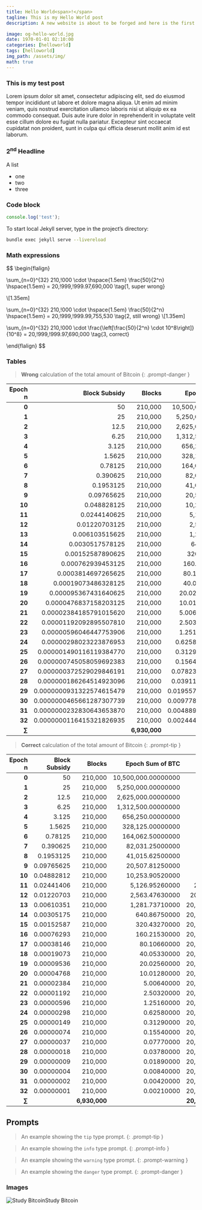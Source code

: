 ```yaml
---
title: Hello World<span>!</span>
tagline: This is my Hello World post
description: A new website is about to be forged and here is the first Hello World post, as it should be. For testing purposes, I extend this description with some more nonsense.

image: og-hello-world.jpg
date: 1970-01-01 02:10:00
categories: [helloworld]
tags: [helloworld]
img_path: /assets/img/
math: true
---
```



### This is my test post

Lorem ipsum dolor sit amet, consectetur adipiscing elit, sed do eiusmod tempor incididunt ut labore et dolore magna aliqua. Ut enim ad minim veniam, quis nostrud exercitation ullamco laboris nisi ut aliquip ex ea commodo consequat. Duis aute irure dolor in reprehenderit in voluptate velit esse cillum dolore eu fugiat nulla pariatur. Excepteur sint occaecat cupidatat non proident, sunt in culpa qui officia deserunt mollit anim id est laborum.

### 2<sup>nd</sup> Headline

A list

* one
* two
* three

### Code block

```javascript
console.log('test');
```

To start local Jekyll server, type in the project’s directory:
```bash
bundle exec jekyll serve --livereload
```

### Math expressions

$$
\begin{flalign}

  \sum_{n=0}^{32} 210,\!000 \cdot \hspace{1.5em} \frac{50}{2^n} \hspace{1.5em} = 20,\!999,\!999.97\,690\,000
  \tag{1, super wrong}

  \\[1.35em]

  \sum_{n=0}^{32} 210,\!000 \cdot \hspace{1.5em} \frac{50}{2^n} \hspace{1.5em} = 20,\!999,\!999.99\,755\,530
  \tag{2, still wrong}
  \\[1.35em]

  \sum_{n=0}^{32} 210,\!000 \cdot  \frac{\left[\frac{50}{2^n} \cdot 10^8\right]}{10^8} = 20,\!999,\!999.97\,690\,000
  \tag{3, correct}

\end{flalign}
$$


### Tables

> **Wrong** calculation of the total amount of Bitcoin
{: .prompt-danger }

<div data-table-select="wrong-amount"></div>

| **Epoch n** | **Block Subsidy**        | **Blocks** | **Epoch Sum of BTC** | **Total Sum of BTC** |
|------------:|-------------------------:|-----------:|---------------------:|---------------------:|
| **0**       | 50                       | 210,000    | 10,500,000.00000000  | 10,500,000           |
| **1**       | 25                       | 210,000    | 5,250,000.00000000   | 15,750,000           |
| **2**       | 12.5                     | 210,000    | 2,625,000.00000000   | 18,375,000           |
| **3**       | 6.25                     | 210,000    | 1,312,500.00000000   | 19,687,500           |
| **4**       | 3.125                    | 210,000    | 656,250.00000000     | 20,343,750           |
| **5**       | 1.5625                   | 210,000    | 328,125.00000000     | 20,671,875           |
| **6**       | 0.78125                  | 210,000    | 164,062.50000000     | 20,835,937.5         |
| **7**       | 0.390625                 | 210,000    | 82,031.25000000      | 20,917,968.75        |
| **8**       | 0.1953125                | 210,000    | 41,015.62500000      | 20,958,984.375       |
| **9**       | 0.09765625               | 210,000    | 20,507.81250000      | 20,979,492.1875      |
| **10**      | 0.048828125              | 210,000    | 10,253.90625000      | 20,989,746.09375     |
| **11**      | 0.0244140625             | 210,000    | 5,126.95312500       | 20,994,873.046875    |
| **12**      | 0.01220703125            | 210,000    | 2,563.47656250       | 20,997,436.5234375   |
| **13**      | 0.006103515625           | 210,000    | 1,281.73828125       | 20,998,718.26171870  |
| **14**      | 0.0030517578125          | 210,000    | 640.869140625        | 20,999,359.13085940  |
| **15**      | 0.00152587890625         | 210,000    | 320.4345703125       | 20,999,679.56542970  |
| **16**      | 0.000762939453125        | 210,000    | 160.21728515625      | 20,999,839.78271480  |
| **17**      | 0.0003814697265625       | 210,000    | 80.108642578125      | 20,999,919.89135740  |
| **18**      | 0.00019073486328125      | 210,000    | 40.054321289063      | 20,999,959.94567870  |
| **19**      | 0.000095367431640625     | 210,000    | 20.0271606445312     | 20,999,979.97283940  |
| **20**      | 0.0000476837158203125    | 210,000    | 10.0135803222656     | 20,999,989.98641970  |
| **21**      | 0.00002384185791015620   | 210,000    | 5.00679016113281     | 20,999,994.99320980  |
| **22**      | 0.00001192092895507810   | 210,000    | 2.50339508056640     | 20,999,997.49660490  |
| **23**      | 0.00000596046447753906   | 210,000    | 1.25169754028320     | 20,999,998.74830250  |
| **24**      | 0.00000298023223876953   | 210,000    | 0.625848770141601    | 20,999,999.37415120  |
| **25**      | 0.000001490116119384770  | 210,000    | 0.312924385070801    | 20,999,999.68707560  |
| **26**      | 0.000000745058059692383  | 210,000    | 0.156462192535400    | 20,999,999.84353780  |
| **27**      | 0.000000372529029846191  | 210,000    | 0.0782310962677002   | 20,999,999.92176890  |
| **28**      | 0.000000186264514923096  | 210,000    | 0.0391155481338501   | 20,999,999.96088450  |
| **29**      | 0.0000000931322574615479 | 210,000    | 0.01955777406692500  | 20,999,999.98044220  |
| **30**      | 0.0000000465661287307739 | 210,000    | 0.00977888703346252  | 20,999,999.99022110  |
| **31**      | 0.0000000232830643653870 | 210,000    | 0.00488944351673126  | 20,999,999.99511060  |
| **32**      | 0.0000000116415321826935 | 210,000    | 0.00244472175836563  | 20,999,999.99755530  |
| **∑**       |                          | **6,930,000**  |                  | <span></span>**20,999,999.99755530**  |


> **Correct** calculation of the total amount of Bitcoin
{: .prompt-tip }

<div data-table-select="correct-amount"></div>

| **Epoch n** | **Block Subsidy** | **Blocks** | **Epoch Sum of BTC** | **Total Sum of BTC** |
|------------:|------------------:|-----------:|---------------------:|---------------------:|
| **0**       | 50                | 210,000    | 10,500,000.00000000  | 10,500,000           |
| **1**       | 25                | 210,000    | 5,250,000.00000000   | 15,750,000           |
| **2**       | 12.5              | 210,000    | 2,625,000.00000000   | 18,375,000           |
| **3**       | 6.25              | 210,000    | 1,312,500.00000000   | 19,687,500           |
| **4**       | 3.125             | 210,000    | 656,250.00000000     | 20,343,750           |
| **5**       | 1.5625            | 210,000    | 328,125.00000000     | 20,671,875           |
| **6**       | 0.78125           | 210,000    | 164,062.50000000     | 20,835,937.5         |
| **7**       | 0.390625          | 210,000    | 82,031.25000000      | 20,917,968.75        |
| **8**       | 0.1953125         | 210,000    | 41,015.62500000      | 20,958,984.375       |
| **9**       | 0.09765625        | 210,000    | 20,507.81250000      | 20,979,492.1875      |
| **10**      | 0.04882812        | 210,000    | 10,253.90520000      | 20,989,746.09270     |
| **11**      | 0.02441406        | 210,000    | 5,126.95260000       | 20,994,873.045300    |
| **12**      | 0.01220703        | 210,000    | 2,563.47630000       | 20,997,436.5216000   |
| **13**      | 0.00610351        | 210,000    | 1,281.73710000       | 20,998,718.25870000  |
| **14**      | 0.00305175        | 210,000    | 640.86750000         | 20,999,359.12620000  |
| **15**      | 0.00152587        | 210,000    | 320.43270000         | 20,999,679.55890000  |
| **16**      | 0.00076293        | 210,000    | 160.21530000         | 20,999,839.77420000  |
| **17**      | 0.00038146        | 210,000    | 80.10660000          | 20,999,919.88080000  |
| **18**      | 0.00019073        | 210,000    | 40.05330000          | 20,999,959.93410000  |
| **19**      | 0.00009536        | 210,000    | 20.02560000          | 20,999,979.95970000  |
| **20**      | 0.00004768        | 210,000    | 10.01280000          | 20,999,989.97250000  |
| **21**      | 0.00002384        | 210,000    | 5.00640000           | 20,999,994.97890000  |
| **22**      | 0.00001192        | 210,000    | 2.50320000           | 20,999,997.48210000  |
| **23**      | 0.00000596        | 210,000    | 1.25160000           | 20,999,998.73370000  |
| **24**      | 0.00000298        | 210,000    | 0.62580000           | 20,999,999.35950000  |
| **25**      | 0.00000149        | 210,000    | 0.31290000           | 20,999,999.67240000  |
| **26**      | 0.00000074        | 210,000    | 0.15540000           | 20,999,999.82780000  |
| **27**      | 0.00000037        | 210,000    | 0.07770000           | 20,999,999.90550000  |
| **28**      | 0.00000018        | 210,000    | 0.03780000           | 20,999,999.94330000  |
| **29**      | 0.00000009        | 210,000    | 0.01890000           | 20,999,999.96220000  |
| **30**      | 0.00000004        | 210,000    | 0.00840000           | 20,999,999.97060000  |
| **31**      | 0.00000002        | 210,000    | 0.00420000           | 20,999,999.97480000  |
| **32**      | 0.00000001        | 210,000    | 0.00210000           | 20,999,999.97690000  |
| **∑**       |                   | **6,930,000**  |                  | <span></span>**20,999,999.97690000**  |



## Prompts

<!-- markdownlint-capture -->
<!-- markdownlint-disable -->
> An example showing the `tip` type prompt.
{: .prompt-tip }

> An example showing the `info` type prompt.
{: .prompt-info }

> An example showing the `warning` type prompt.
{: .prompt-warning }

> An example showing the `danger` type prompt.
{: .prompt-danger }
<!-- markdownlint-restore -->

### Images

![Study Bitcoin](og-default.jpg "Study Bitcoin")Study Bitcoin







<style>

  /* Styling tables of 'wrong' and 'correct' calculations */
  /* Managing sizes of tables by going postal on hacking breakpoints */
  [data-table-select="wrong-amount"] + div.table-wrapper,
  [data-table-select="correct-amount"] + div.table-wrapper {
        max-width: 700px;
    }
  [data-table-select="wrong-amount"] + div table,
  [data-table-select="correct-amount"] + div table {
    font-size: 55%;
    line-height: 1.25;
    min-width: 100% !important;
    }
  @media (min-width: 420px) {
    [data-table-select="wrong-amount"] + div table,
    [data-table-select="correct-amount"] + div table {
      font-size: 35%;
      }
    }
  @media (min-width: 460px) {
    [data-table-select="wrong-amount"] + div table,
    [data-table-select="correct-amount"] + div table {
      font-size: 40%;
      }
    }    
  @media (min-width: 500px) {
    [data-table-select="wrong-amount"] + div table,
    [data-table-select="correct-amount"] + div table {
      font-size: 45%;
      }
    }
  @media (min-width: 550px) {
    [data-table-select="wrong-amount"] + div table,
    [data-table-select="correct-amount"] + div table {
      font-size: 55%;
      }
    }             
  @media (min-width: 600px) {
    [data-table-select="wrong-amount"] + div table,
    [data-table-select="correct-amount"] + div table {
      font-size: 60%;
      }
    }
  @media (min-width: 600px) {
    [data-table-select="wrong-amount"] + div table,
    [data-table-select="correct-amount"] + div table {
      font-size: 60%;
      }
    }
  @media (min-width: 700px) {
    [data-table-select="wrong-amount"] + div table,
    [data-table-select="correct-amount"] + div table {
      font-size: 75%;
      }
    }
  @media (min-width: 850px) {
    [data-table-select="wrong-amount"] + div table,
    [data-table-select="correct-amount"] + div table {
      font-size: 60%;
      /*min-width: 100% !important;*/
      }
    }
  @media (min-width: 1000px) {
    [data-table-select="wrong-amount"] + div table,
    [data-table-select="correct-amount"] + div table {
      font-size: 70%;
      }
    }
  @media (min-width: 1200px) {
    [data-table-select="wrong-amount"] + div table,
    [data-table-select="correct-amount"] + div table {
      font-size: 75%;
      }
    }
  @media (min-width: 1300px) {
    [data-table-select="wrong-amount"] + div table,
    [data-table-select="correct-amount"] + div table {
      font-size: 85%;
      }
    }
  /* Size and style of table cells  */
  [data-table-select="wrong-amount"] + div table td,
  [data-table-select="correct-amount"] + div table td {
    padding-top: 0 !important;
    padding-bottom: 0 !important;
    }
  /* Size of last row */
  [data-table-select="wrong-amount"] + div table tr:last-of-type,
  [data-table-select="correct-amount"] + div table tr:last-of-type {
    font-size:105%;
  }
  [data-table-select="wrong-amount"] + div table tr:last-of-type td,
  [data-table-select="correct-amount"] + div table tr:last-of-type td {
    padding-top: 0.3rem !important;
    padding-bottom: 0.3rem !important;
  }
  /* Table borders for wrong-amount and correct-amount */
  [data-table-select="wrong-amount"] + div table thead,
  [data-table-select="correct-amount"] + div table thead {
    border-bottom-color: var(--main-bg) !important;
    border-bottom-width: 1px;
    }
  [data-table-select="wrong-amount"] + div table tr,
  [data-table-select="correct-amount"] + div table tr {
    border-color: transparent !important;
    }

  /* Colors for 'wrong-amount' */
  [data-table-select="wrong-amount"] + div table tr,
  [data-table-select="wrong-amount"] + div table th {
    background: var(--prompt-danger-bg) !important;
    }
  [data-table-select="wrong-amount"] + div table tr:nth-child(2n+1) {
    background: rgba(255, 10, 0, 0.06) !important;
    }
  [data-table-select="wrong-amount"] + div table tbody tr:last-of-type {
    border-top-color: var(--main-bg) !important;
    border-top-width: 1px;
    }
  [data-table-select="wrong-amount"] + div table tr span:before {
    content: "\f00d";
    color: var(--prompt-danger-icon-color);
    font: var(--fa-font-solid);
    margin-right: 1ex;
    }

  /* Colors for 'correct-amount' */
  [data-table-select="correct-amount"] + div table tr,
  [data-table-select="correct-amount"] + div table th {
    background: var(--prompt-tip-bg) !important;
    }
  [data-table-select="correct-amount"] + div table tr:nth-child(2n+1) {
    background: rgba(0, 255, 25, 0.065) !important;
    }
  [data-table-select="correct-amount"] + div table tbody tr:last-of-type {
    border-top-color: var(--main-bg) !important;
    border-top-width: 1px;
    }
  [data-table-select="correct-amount"] + div table tr span:before {
    content: "\f058";
    color: var(--prompt-tip-icon-color);
    font: var(--fa-font-solid);
    margin-right: 1ex;
  }


</style>
